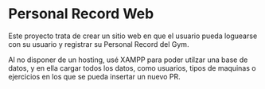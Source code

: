 # Personal Record Web

Este proyecto trata de crear un sitio web en que el usuario pueda loguearse con su usuario y registrar su Personal Record del Gym.

Al no disponer de un hosting, usé XAMPP para poder utilzar una base de datos, y en ella cargar todos los datos, como usuarios, tipos de maquinas o ejercicios en los que se pueda insertar un nuevo PR.
